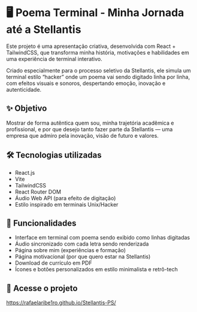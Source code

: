 # 🖥️ Poema Terminal - Minha Jornada até a Stellantis

Este projeto é uma apresentação criativa, desenvolvida com React + TailwindCSS, que transforma minha história, motivações e habilidades em uma experiência de terminal interativo. 

Criado especialmente para o processo seletivo da Stellantis, ele simula um terminal estilo “hacker” onde um poema vai sendo digitado linha por linha, com efeitos visuais e sonoros, despertando emoção, inovação e autenticidade.

## ✨ Objetivo

Mostrar de forma autêntica quem sou, minha trajetória acadêmica e profissional, e por que desejo tanto fazer parte da Stellantis — uma empresa que admiro pela inovação, visão de futuro e valores.

## 🛠️ Tecnologias utilizadas

- React.js
- Vite
- TailwindCSS
- React Router DOM
- Áudio Web API (para efeito de digitação)
- Estilo inspirado em terminais Unix/Hacker

## 🎯 Funcionalidades

- Interface em terminal com poema sendo exibido como linhas digitadas
- Áudio sincronizado com cada letra sendo renderizada
- Página sobre mim (experiências e formação)
- Página motivacional (por que quero estar na Stellantis)
- Download de currículo em PDF
- Ícones e botões personalizados em estilo minimalista e retrô-tech

## 🚀 Acesse o projeto

https://rafaelaribe1ro.github.io/Stellantis-PS/
